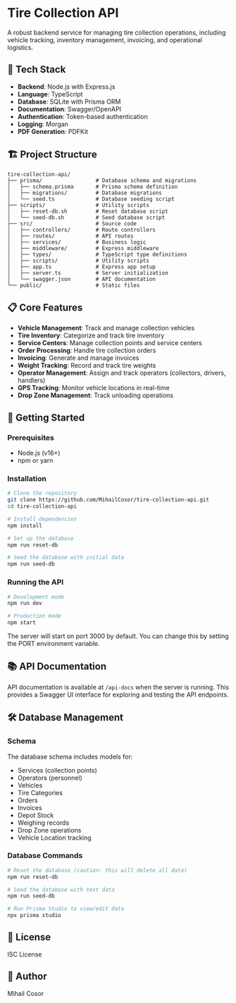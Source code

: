 # Tire Collection API

A robust backend service for managing tire collection operations, including vehicle tracking, inventory management, invoicing, and operational logistics.

## 🚀 Tech Stack

- **Backend**: Node.js with Express.js
- **Language**: TypeScript
- **Database**: SQLite with Prisma ORM
- **Documentation**: Swagger/OpenAPI
- **Authentication**: Token-based authentication
- **Logging**: Morgan
- **PDF Generation**: PDFKit

## 🏗️ Project Structure

```
tire-collection-api/
├── prisma/                 # Database schema and migrations
│   ├── schema.prisma       # Prisma schema definition
│   ├── migrations/         # Database migrations
│   └── seed.ts             # Database seeding script
├── scripts/                # Utility scripts
│   ├── reset-db.sh         # Reset database script
│   └── seed-db.sh          # Seed database script
├── src/                    # Source code
│   ├── controllers/        # Route controllers
│   ├── routes/             # API routes
│   ├── services/           # Business logic
│   ├── middleware/         # Express middleware
│   ├── types/              # TypeScript type definitions
│   ├── scripts/            # Utility scripts
│   ├── app.ts              # Express app setup
│   ├── server.ts           # Server initialization
│   └── swagger.json        # API documentation
└── public/                 # Static files
```

## 📋 Core Features

- **Vehicle Management**: Track and manage collection vehicles
- **Tire Inventory**: Categorize and track tire inventory
- **Service Centers**: Manage collection points and service centers
- **Order Processing**: Handle tire collection orders
- **Invoicing**: Generate and manage invoices
- **Weight Tracking**: Record and track tire weights
- **Operator Management**: Assign and track operators (collectors, drivers, handlers)
- **GPS Tracking**: Monitor vehicle locations in real-time
- **Drop Zone Management**: Track unloading operations

## 🚦 Getting Started

### Prerequisites

- Node.js (v16+)
- npm or yarn

### Installation

```bash
# Clone the repository
git clone https://github.com/MihailCosor/tire-collection-api.git
cd tire-collection-api

# Install dependencies
npm install

# Set up the database
npm run reset-db

# Seed the database with initial data
npm run seed-db
```

### Running the API

```bash
# Development mode
npm run dev

# Production mode
npm start
```

The server will start on port 3000 by default. You can change this by setting the PORT environment variable.

## 📚 API Documentation

API documentation is available at `/api-docs` when the server is running. This provides a Swagger UI interface for exploring and testing the API endpoints.

## 🛠️ Database Management

### Schema

The database schema includes models for:
- Services (collection points)
- Operators (personnel)
- Vehicles
- Tire Categories
- Orders
- Invoices
- Depot Stock
- Weighing records
- Drop Zone operations
- Vehicle Location tracking

### Database Commands

```bash
# Reset the database (caution: this will delete all data)
npm run reset-db

# Seed the database with test data
npm run seed-db

# Run Prisma Studio to view/edit data
npx prisma studio
```

## 📝 License

ISC License

## 👤 Author

Mihail Cosor 
